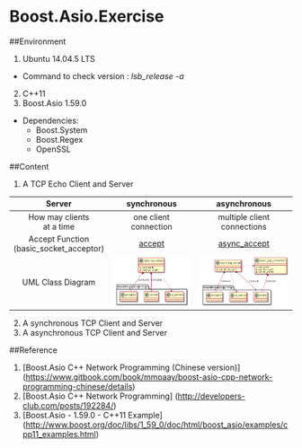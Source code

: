 # Boost.Asio.Exercise
##Environment
1. Ubuntu 14.04.5 LTS
  * Command to check version : *lsb_release -a*
2. C++11
3. Boost.Asio 1.59.0 
  * Dependencies: 
    * Boost.System
    * Boost.Regex
    * OpenSSL

##Content
1. A TCP Echo Client and Server

|   Server      	      	      |       synchronous      	|         asynchronous         	|
|:--------------------------:	|:----------------------:	|:----------------------------:	|
| How may clients   <br /> at a time 	| one client connection  	| multiple client connections  	|
| Accept Function<br /> (basic_socket_acceptor) 	| [accept](https://goo.gl/06oFIU) |  [async_accept](https://goo.gl/slWbX0)|
|      UML Class Diagram     	| ![sync server class diagram](https://github.com/CarolCheng/Boost.Asio.Exercise/blob/master/UML%20Diagram/sync_tcp_echo_server.png?raw=true) |![async server class diagram](https://github.com/CarolCheng/Boost.Asio.Exercise/blob/master/UML%20Diagram/async_tcp_echo_server.png?raw=true)|

2. A synchronous TCP Client and Server
3. A asynchronous TCP Client and Server

##Reference
1. [Boost.Asio C++ Network Programming (Chinese version)] (https://www.gitbook.com/book/mmoaay/boost-asio-cpp-network-programming-chinese/details)
2. [Boost.Asio C++ Network Programming] (http://developers-club.com/posts/192284/)
3. [Boost.Asio - 1.59.0 - C++11 Example] (http://www.boost.org/doc/libs/1_59_0/doc/html/boost_asio/examples/cpp11_examples.html)
